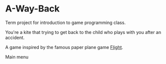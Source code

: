 # A-Way-Back
Term project for introduction to game programming class.

You're a kite that trying to get back to the child who plays with you after an accident.

A game inspired by the famous paper plane game [Flight](https://armorgames.com/play/7598/flight).

Main menu
![]()

